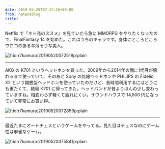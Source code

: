 ```yaml
---
date: 2019-05-20T07:37:16+09:00
from: hatenablog
title: 
---
```


<p>Netflix で『ネト充のススメ』を見ていたら急に MMORPG をやりたくなったので、FinalFantasy 14 を始めた。これはうちのキャラです。身体にところどころウロコのある幸薄そうな美人。</p>

<p><span itemscope itemtype="http://schema.org/Photograph"><img src="https://cdn-ak.f.st-hatena.com/images/fotolife/r/r7kamura/20190520/20190520072518.png" alt="f:id:r7kamura:20190520072518p:plain" title="f:id:r7kamura:20190520072518p:plain" class="hatena-fotolife" itemprop="image"></span></p>

<hr>

<p>AKG の K701 というヘッドホンを買った。2009年から2014年の間に1代目が壊れるまで使っていて、そのあと Sony の無線ヘッドホンや PHILIPS の Fidelio X2 という開放型ヘッドホンを使っていたのだけど、長時間利用するにはどうにも重たくて、結局 K701 に帰ってきた。ヘッドバンドが昔よりほんの少し変わっていますね。相変わらず軽くて疲れにくい。サウンドハウスで 14,800 円になっていて非常にお買い得。</p>

<p><span itemscope itemtype="http://schema.org/Photograph"><img src="https://cdn-ak.f.st-hatena.com/images/fotolife/r/r7kamura/20190520/20190520072859.png" alt="f:id:r7kamura:20190520072859p:plain" title="f:id:r7kamura:20190520072859p:plain" class="hatena-fotolife" itemprop="image"></span></p>

<hr>

<p>最近たまにオートチェスというゲームをやってる。見た目はチェスなのにゲーム性は麻雀なゲーム。</p>

<p><span itemscope itemtype="http://schema.org/Photograph"><img src="https://cdn-ak.f.st-hatena.com/images/fotolife/r/r7kamura/20190520/20190520075841.png" alt="f:id:r7kamura:20190520075841p:plain" title="f:id:r7kamura:20190520075841p:plain" class="hatena-fotolife" itemprop="image"></span></p>

